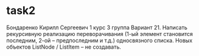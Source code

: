 # task2
Бондаренко Кирилл Сергеевич 1 курс 3 группа
Вариант 21.	 Написать рекурсивную реализацию переворачивания (1-ый элемент становится последним, 2-ой – предпоследним и т.д.) односвязного списка. Новых объектов ListNode  / ListItem – не создавать.
